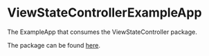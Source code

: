 # ViewStateControllerExampleApp
The ExampleApp that consumes the ViewStateController package.

The package can be found [here](https://github.com/mdb1/ViewStateController).
